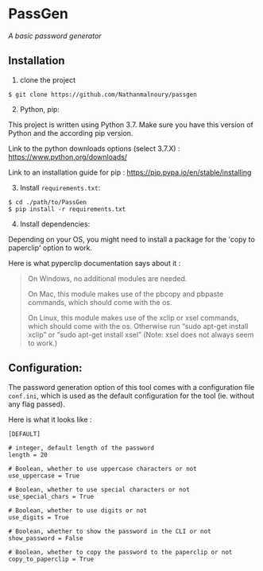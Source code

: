 # PassGen 
*A basic password generator*


## Installation

1. clone the project 

```shell
$ git clone https://github.com/Nathanmalnoury/passgen
```



2. Python, pip:

This project is written using Python 3.7. Make sure you have this version of Python and the according pip version.

Link to the python downloads options (select 3.7.X) : https://www.python.org/downloads/

Link to an installation guide for pip : https://pip.pypa.io/en/stable/installing



3. Install `requirements.txt`:

```
$ cd ./path/to/PassGen
$ pip install -r requirements.txt
```



4. Install dependencies:

Depending on your OS,  you might need to install a package for the 'copy to paperclip' option to work.

Here is what pyperclip documentation says about it :

> On Windows, no additional modules are needed.
>
> 
>
> On Mac, this module makes use of the pbcopy and pbpaste commands, which should come with the os.
>
> 
>
> On Linux, this module makes use of the xclip or xsel commands, which should come with the os. Otherwise run “sudo apt-get install xclip” or “sudo apt-get install xsel” (Note: xsel does not always seem to work.)



## Configuration:

The password generation option of this tool comes with a configuration file `conf.ini`, which is used as the default configuration for the tool (ie. without any flag passed). 



Here is what it looks like : 

```
[DEFAULT]

# integer, default length of the password 
length = 20 

# Boolean, whether to use uppercase characters or not
use_uppercase = True 

# Boolean, whether to use special characters or not
use_special_chars = True 

# Boolean, whether to use digits or not
use_digits = True 

# Boolean, whether to show the password in the CLI or not
show_password = False 

# Boolean, whether to copy the password to the paperclip or not
copy_to_paperclip = True 

```



